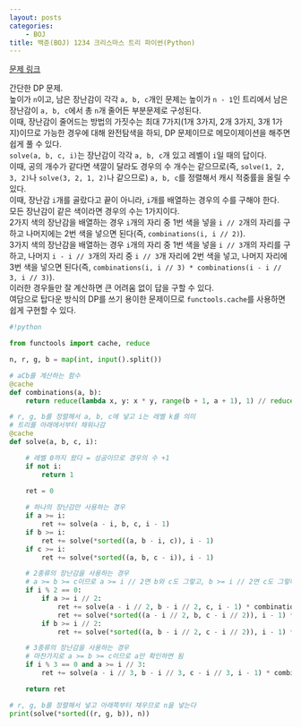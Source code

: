 ```yaml
---
layout: posts
categories:
    - BOJ
title: 백준(BOJ) 1234 크리스마스 트리 파이썬(Python)
---
```


[문제 링크](https://www.acmicpc.net/problem/1234)

간단한 DP 문제.  
높이가 `n`이고, 남은 장난감이 각각 `a, b, c`개인 문제는 높이가 `n - 1`인 트리에서 남은 장난감이 `a, b, c`에서 총 `n`개 줄어든 부분문제로 구성된다.  
이때, 장난감이 줄어드는 방법의 가짓수는 최대 7가지(1개 3가지, 2개 3가지, 3개 1가지)이므로 가능한 경우에 대해 완전탐색을 하되, DP 문제이므로 메모이제이션을 해주면 쉽게 풀 수 있다.  
`solve(a, b, c, i)`는 장난감이 각각 `a, b, c`개 있고 레벨이 `i`일 때의 답이다.  
이때, 공의 개수가 같다면 색깔이 달라도 경우의 수 개수는 같으므로(즉, `solve(1, 2, 3, 2)`나 `solve(3, 2, 1, 2)`나 같으므로) `a, b, c`를 정렬해서 캐시 적중률을 올릴 수 있다.  
이때, 장난감 `i`개를 골랐다고 끝이 아니라, `i`개를 배열하는 경우의 수를 구해야 한다.  
모든 장난감이 같은 색이라면 경우의 수는 1가지이다.  
2가지 색의 장난감을 배열하는 경우 `i`개의 자리 중 1번 색을 넣을 `i // 2`개의 자리를 구하고 나머지에는 2번 색을 넣으면 된다(즉, `combinations(i, i // 2)`).  
3가지 색의 장난감을 배열하는 경우 `i`개의 자리 중 1번 색을 넣을 `i // 3`개의 자리를 구하고, 나머지 `i - i // 3`개의 자리 중 `i // 3`개 자리에 2번 색을 넣고, 나머지 자리에 3번 색을 넣으면 된다(즉, `combinations(i, i // 3) * combinations(i - i // 3, i // 3)`).  
이러한 경우들만 잘 계산하면 큰 어려움 없이 답을 구할 수 있다.  
여담으로 탑다운 방식의 DP를 쓰기 용이한 문제이므로 `functools.cache`를 사용하면 쉽게 구현할 수 있다.  


```python
#!python

from functools import cache, reduce

n, r, g, b = map(int, input().split())

# aCb를 계산하는 함수
@cache
def combinations(a, b):
    return reduce(lambda x, y: x * y, range(b + 1, a + 1), 1) // reduce(lambda x, y: x * y, range(1, a - b + 1), 1)

# r, g, b를 정렬해서 a, b, c에 넣고 i는 레벨 k를 의미
# 트리를 아래에서부터 채워나감
@cache
def solve(a, b, c, i):

    # 레벨 0까지 왔다 = 성공이므로 경우의 수 +1
    if not i:
        return 1
    
    ret = 0

    # 하나의 장난감만 사용하는 경우
    if a >= i:
        ret += solve(a - i, b, c, i - 1)
    if b >= i:
        ret += solve(*sorted((a, b - i, c)), i - 1)
    if c >= i:
        ret += solve(*sorted((a, b, c - i)), i - 1)

    # 2종류의 장난감을 사용하는 경우
    # a >= b >= c이므로 a >= i // 2면 b와 c도 그렇고, b >= i // 2면 c도 그렇다
    if i % 2 == 0:
        if a >= i // 2:
            ret += solve(a - i // 2, b - i // 2, c, i - 1) * combinations(i, i // 2)
            ret += solve(*sorted((a - i // 2, b, c - i // 2)), i - 1) * combinations(i, i // 2)
        if b >= i // 2:
            ret += solve(*sorted((a, b - i // 2, c - i // 2)), i - 1) * combinations(i, i // 2)

    # 3종류의 장난감을 사용하는 경우
    # 마찬가지로 a >= b >= c이므로 a만 확인하면 됨
    if i % 3 == 0 and a >= i // 3:
        ret += solve(a - i // 3, b - i // 3, c - i // 3, i - 1) * combinations(i, i // 3) * combinations(i - i // 3, i // 3)

    return ret

# r, g, b를 정렬해서 넣고 아래쪽부터 채우므로 n을 넣는다
print(solve(*sorted((r, g, b)), n))

```
